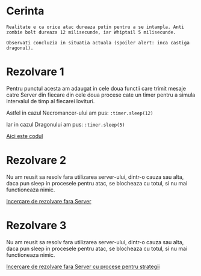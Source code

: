 # Cerinta
```
Realitate e ca orice atac dureaza putin pentru a se intampla. Anti zombie bolt dureaza 12 milisecunde, iar Whiptail 5 milisecunde.

Observati concluzia in situatia actuala (spoiler alert: inca castiga dragonul).
```
# Rezolvare 1
Pentru punctul acesta am adaugat in cele doua functii care trimit mesaje catre Server din fiecare din cele doua procese cate un timer pentru a simula intervalul de timp al fiecarei lovituri.

Astfel in cazul Necromancer-ului am pus: ``:timer.sleep(12)``

Iar in cazul Dragonului am pus: ``:timer.sleep(5)``

[Aici este codul](./main.exs)

# Rezolvare 2
Nu am reusit sa resolv fara utilizarea server-ului, dintr-o cauza sau alta, daca pun sleep in procesele pentru atac, se blocheaza cu totul, si nu mai functioneaza nimic.


[Incercare de rezolvare fara Server](./main-without-server.exs)

# Rezolvare 3
Nu am reusit sa resolv fara utilizarea server-ului, dintr-o cauza sau alta, daca pun sleep in procesele pentru atac, se blocheaza cu totul, si nu mai functioneaza nimic.


[Incercare de rezolvare fara Server cu procese pentru strategii](./main-without-server-and-stragey-processes.exs)
